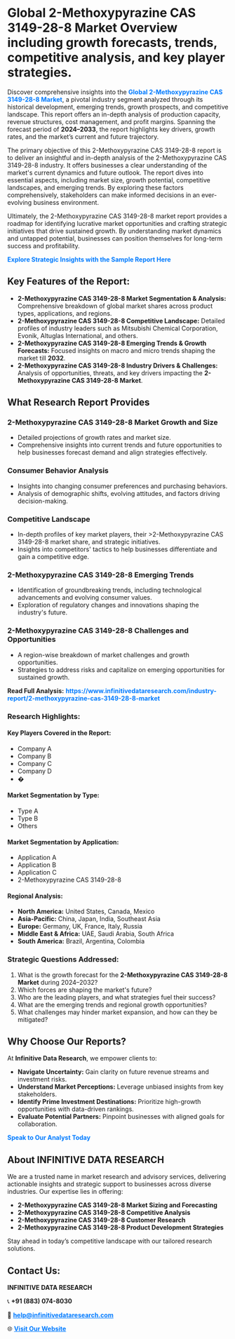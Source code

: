 <h1>Global 2-Methoxypyrazine CAS 3149-28-8 Market Overview including growth forecasts, trends, competitive analysis, and key player strategies.</h1>
<p>
Discover comprehensive insights into the 
<a href="https://www.infinitivedataresearch.com/industry-report/2-methoxypyrazine-cas-3149-28-8-market" rel="dofollow" style="color: #007BFF; text-decoration: none;"><strong>Global 2-Methoxypyrazine CAS 3149-28-8 Market</strong></a>, a pivotal industry segment analyzed through its historical development, emerging trends, growth prospects, and competitive landscape. This report offers an in-depth analysis of production capacity, revenue structures, cost management, and profit margins. Spanning the forecast period of <strong>2024–2033</strong>, the report highlights key drivers, growth rates, and the market’s current and future trajectory.
</p>
<p>
The primary objective of this 2-Methoxypyrazine CAS 3149-28-8 report is to deliver an insightful and in-depth analysis of the 2-Methoxypyrazine CAS 3149-28-8 industry. It offers businesses a clear understanding of the market's current dynamics and future outlook. The report dives into essential aspects, including market size, growth potential, competitive landscapes, and emerging trends. By exploring these factors comprehensively, stakeholders can make informed decisions in an ever-evolving business environment.
</p>
<p>
Ultimately, the 2-Methoxypyrazine CAS 3149-28-8 market report provides a roadmap for identifying lucrative market opportunities and crafting strategic initiatives that drive sustained growth. By understanding market dynamics and untapped potential, businesses can position themselves for long-term success and profitability.
</p>
<p>
<a href="https://www.infinitivedataresearch.com/request-sample/reportId=107772" style="color: #007BFF; text-decoration: none;"><strong>Explore Strategic Insights with the Sample Report Here</strong></a>
</p>

<h2>Key Features of the Report:</h2>
<ul>
<li><strong>2-Methoxypyrazine CAS 3149-28-8 Market Segmentation & Analysis:</strong> Comprehensive breakdown of global market shares across product types, applications, and regions.</li>
<li><strong>2-Methoxypyrazine CAS 3149-28-8 Competitive Landscape:</strong> Detailed profiles of industry leaders such as Mitsubishi Chemical Corporation, Evonik, Altuglas International, and others.</li>
<li><strong>2-Methoxypyrazine CAS 3149-28-8 Emerging Trends & Growth Forecasts:</strong> Focused insights on macro and micro trends shaping the market till <strong>2032</strong>.</li>
<li><strong>2-Methoxypyrazine CAS 3149-28-8 Industry Drivers & Challenges:</strong> Analysis of opportunities, threats, and key drivers impacting the <strong>2-Methoxypyrazine CAS 3149-28-8 Market</strong>.</li>
</ul>

<h2>What Research Report Provides</h2>
<h3>2-Methoxypyrazine CAS 3149-28-8 Market Growth and Size</h3>
<ul>
<li>Detailed projections of growth rates and market size.</li>
<li>Comprehensive insights into current trends and future opportunities to help businesses forecast demand and align strategies effectively.</li>
</ul>

<h3>Consumer Behavior Analysis</h3>
<ul>
<li>Insights into changing consumer preferences and purchasing behaviors.</li>
<li>Analysis of demographic shifts, evolving attitudes, and factors driving decision-making.</li>
</ul>

<h3>Competitive Landscape</h3>
<ul>
<li>In-depth profiles of key market players, their >2-Methoxypyrazine CAS 3149-28-8 market share, and strategic initiatives.</li>
<li>Insights into competitors' tactics to help businesses differentiate and gain a competitive edge.</li>
</ul>

<h3>2-Methoxypyrazine CAS 3149-28-8 Emerging Trends</h3>
<ul>
<li>Identification of groundbreaking trends, including technological advancements and evolving consumer values.</li>
<li>Exploration of regulatory changes and innovations shaping the industry's future.</li>
</ul>

<h3>2-Methoxypyrazine CAS 3149-28-8 Challenges and Opportunities</h3>
<ul>
<li>A region-wise breakdown of market challenges and growth opportunities.</li>
<li>Strategies to address risks and capitalize on emerging opportunities for sustained growth.</li>
</ul>
<p><strong>Read Full Analysis:</strong> <a href="https://www.infinitivedataresearch.com/industry-report/2-methoxypyrazine-cas-3149-28-8-market" rel="dofollow" style="color: #007BFF; text-decoration: none;"><strong>https://www.infinitivedataresearch.com/industry-report/2-methoxypyrazine-cas-3149-28-8-market</strong></a></p>
<h3>Research Highlights:</h3>
<h4>Key Players Covered in the Report:</h4>
<ul><li>Company A</li><li>Company B</li><li>Company C</li><li>Company D</li><li>�</li></ul>
<h4>Market Segmentation by Type:</h4>
<ul><li>Type A</li><li>Type B</li><li>Others</li></ul>
<h4>Market Segmentation by Application:</h4>
<ul><li>Application A</li><li>Application B</li><li>Application C</li><li>2-Methoxypyrazine CAS 3149-28-8</li></ul>

<h4>Regional Analysis:</h4>
<ul>
<li><strong>North America:</strong> United States, Canada, Mexico</li>
<li><strong>Asia-Pacific:</strong> China, Japan, India, Southeast Asia</li>
<li><strong>Europe:</strong> Germany, UK, France, Italy, Russia</li>
<li><strong>Middle East & Africa:</strong> UAE, Saudi Arabia, South Africa</li>
<li><strong>South America:</strong> Brazil, Argentina, Colombia</li>
</ul>

<h3>Strategic Questions Addressed:</h3>
<ol>
<li>What is the growth forecast for the <strong>2-Methoxypyrazine CAS 3149-28-8 Market</strong> during 2024–2032?</li>
<li>Which forces are shaping the market's future?</li>
<li>Who are the leading players, and what strategies fuel their success?</li>
<li>What are the emerging trends and regional growth opportunities?</li>
<li>What challenges may hinder market expansion, and how can they be mitigated?</li>
</ol>

<h2>Why Choose Our Reports?</h2>
<p>At <strong>Infinitive Data Research</strong>, we empower clients to:</p>
<ul>
<li><strong>Navigate Uncertainty:</strong> Gain clarity on future revenue streams and investment risks.</li>
<li><strong>Understand Market Perceptions:</strong> Leverage unbiased insights from key stakeholders.</li>
<li><strong>Identify Prime Investment Destinations:</strong> Prioritize high-growth opportunities with data-driven rankings.</li>
<li><strong>Evaluate Potential Partners:</strong> Pinpoint businesses with aligned goals for collaboration.</li>
</ul>
<p><a href="https://www.infinitivedataresearch.com/industry-report/2-methoxypyrazine-cas-3149-28-8-market" rel="dofollow" style="color: #007BFF; text-decoration: none;"><strong>Speak to Our Analyst Today</strong></a></p>

<h2>About INFINITIVE DATA RESEARCH</h2>
<p>We are a trusted name in market research and advisory services, delivering actionable insights and strategic support to businesses across diverse industries. Our expertise lies in offering:</p>
<ul>
<li><strong>2-Methoxypyrazine CAS 3149-28-8 Market Sizing and Forecasting</strong></li>
<li><strong>2-Methoxypyrazine CAS 3149-28-8 Competitive Analysis</strong></li>
<li><strong>2-Methoxypyrazine CAS 3149-28-8 Customer Research</strong></li>
<li><strong>2-Methoxypyrazine CAS 3149-28-8 Product Development Strategies</strong></li>
</ul>
<p>Stay ahead in today’s competitive landscape with our tailored research solutions.</p>

<h2>Contact Us:</h2>
<p><strong>INFINITIVE DATA RESEARCH</strong></p>
<p>📞 <strong>+91 (883) 074-8030</strong></p>
<p>📧 <strong><a href="mailto:help@infinitivedataresearch.com" style="color: #007BFF;">help@infinitivedataresearch.com</a></strong></p>
<p>🌐 <strong><a href="https://www.infinitivedataresearch.com" rel="dofollow" style="color: #007BFF;">Visit Our Website</a></strong></p>